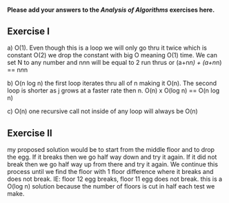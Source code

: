 #### Please add your answers to the **_Analysis of Algorithms_** exercises here.

## Exercise I

a) O(1). Even though this is a loop we will only go thru it twice which is constant O(2) we drop the constant with big O meaning O(1) time. We can set N to any number and n*n*n will be equal to 2 run thrus or (a+n*n) + (a+n*n) == n*n*n

b) O(n log n) the first loop iterates thru all of n making it O(n). The second loop is shorter as j grows at a faster rate then n. O(n) x O(log n) == O(n log n)

c) O(n) one recursive call not inside of any loop will always be O(n)

## Exercise II

my proposed solution would be to start from the middle floor and to drop the egg. If it breaks then we go half way down and try it again. If it did not break then we go half way up from there and try it again. We continue this process until we find the floor with 1 floor difference where it breaks and does not break. IE: floor 12 egg breaks, floor 11 egg does not break. this is a O(log n) solution because the number of floors is cut in half each test we make.
